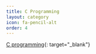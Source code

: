 ```yaml
---
title: C Programming
layout: category
icon: fa-pencil-alt
order: 4
---
```


[C programming](https://github.com/Gina-IT/C-programming){: target="_blank"}